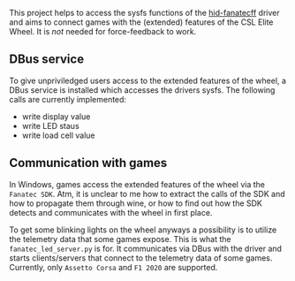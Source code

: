 This project helps to access the sysfs functions of the [hid-fanatecff](https://github.com/gotzl/hid-fanatecff) driver and aims to connect games with the (extended) features of the CSL Elite Wheel. It is *not* needed for force-feedback to work.

## DBus service
To give unpriviledged users access to the extended features of the wheel, a DBus service is installed which accesses the drivers sysfs.
The following calls are currently implemented:
* write display value
* write LED staus
* write load cell value

## Communication with games
In Windows, games access the extended features of the wheel via the `Fanatec SDK`. Atm, it is unclear to me how to extract the calls of the SDK and how to propagate them through wine, or how to find out how the SDK detects and communicates with the wheel in first place.

To get some blinking lights on the wheel anyways a possibility is to utilize the telemetry data that some games expose. This is what the `fanatec_led_server.py` is for. It communicates via DBus with the driver and starts clients/servers that connect to the telemetry data of some games. Currently, only `Assetto Corsa` and `F1 2020` are supported.